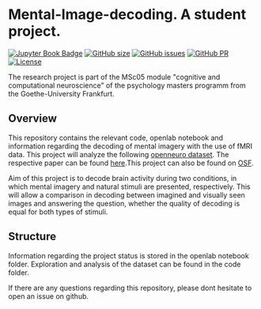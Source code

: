 # Mental-Image-decoding. A student project.

[![Jupyter Book Badge](https://jupyterbook.org/badge.svg)](https://github.com/JNPauli/Mental-image-decoding)
[![GitHub size](https://img.shields.io/github/repo-size/JNPauli/Mental-image-decoding)](https://github.com/JNPauli/Mental-image-decoding/archive/master.zip)
[![GitHub issues](https://img.shields.io/github/issues/JNPauli/Mental-image-decoding)](https://github.com/JNPauli/Mental-image-decoding/issues)
[![GitHub PR](https://img.shields.io/github/issues-pr/JNPauli/Mental-image-decoding)](https://github.com/JNPauli/Mental-image-decoding/pulls)
[![License](https://img.shields.io/github/license/JNPauli/Mental-image-decoding)](https://github.com/JNPauli/Mental-image-decoding)

The research project is part of the MSc05 module "cognitive and computational neuroscience" of the psychology masters programm from the Goethe-University Frankfurt. 

## Overview
This repository contains the relevant code, openlab notebook and information regarding the decoding of mental imagery with the use of fMRI data. This project will analyze the following [openneuro dataset](https://openneuro.org/datasets/ds001506/versions/1.3.1). The respective paper can be found [here](https://journals.plos.org/ploscompbiol/article?id=10.1371/journal.pcbi.1006633).This project can also be found on [OSF](https://osf.io/t2psq/?view_only=b10b5ba8e32f441493407cd2885e688b).

Aim of this project is to decode brain activity during two conditions, in which mental imagery and natural stimuli are presented, respectively. This will allow a comparison in decoding between imagined and visually seen images and answering the question, whether the quality of decoding is equal for both types of stimuli.

## Structure
Information regarding the project status is stored in the openlab notebook folder. Exploration and analysis of the dataset can be found in the code folder. 

If there are any questions regarding this repository, please dont hesitate to open an issue on github. 
